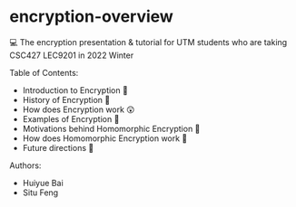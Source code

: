 # encryption-overview
💻 The encryption presentation & tutorial for UTM students who are taking CSC427 LEC9201 in 2022 Winter

Table of Contents:
<ul>
          <li>Introduction to Encryption 👀 </li>
          <li>History of Encryption 📑</li>
          <li>How does Encryption work 😲</li>
          <li>Examples of Encryption 🐾</li>
          <li>Motivations behind Homomorphic Encryption 💪</li>
          <li>How does Homomorphic Encryption work 📐</li>
          <li>Future directions 🔎</li>
</ul>

Authors:  
<ul>
<li>    Huiyue Bai </li>
<li>    Situ Feng </li>
</ul>
